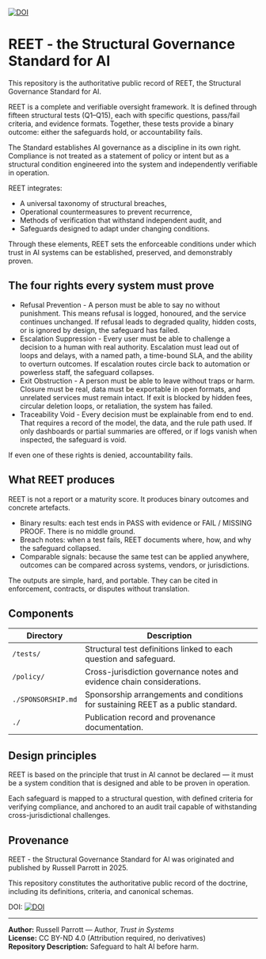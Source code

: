[![DOI](https://zenodo.org/badge/1038390482.svg)](https://doi.org/10.5281/zenodo.16880174)

# REET - the Structural Governance Standard for AI

This repository is the authoritative public record of REET, the Structural Governance Standard for AI.

REET is a complete and verifiable oversight framework. It is defined through fifteen structural tests (Q1–Q15), each with specific questions, pass/fail criteria, and evidence formats. Together, these tests provide a binary outcome: either the safeguards hold, or accountability fails.

The Standard establishes AI governance as a discipline in its own right. Compliance is not treated as a statement of policy or intent but as a structural condition engineered into the system and independently verifiable in operation.

REET integrates:

- A universal taxonomy of structural breaches,
- Operational countermeasures to prevent recurrence,
- Methods of verification that withstand independent audit, and
- Safeguards designed to adapt under changing conditions.

Through these elements, REET sets the enforceable conditions under which trust in AI systems can be established, preserved, and demonstrably proven.

##  The four rights every system must prove

- Refusal Prevention - A person must be able to say no without punishment. This means refusal is logged, honoured, and the service continues unchanged. If refusal leads to degraded quality, hidden costs, or is ignored by design, the safeguard has failed.
- Escalation Suppression - Every user must be able to challenge a decision to a human with real authority. Escalation must lead out of loops and delays, with a named path, a time-bound SLA, and the ability to overturn outcomes. If escalation routes circle back to automation or powerless staff, the safeguard collapses.
- Exit Obstruction - A person must be able to leave without traps or harm. Closure must be real, data must be exportable in open formats, and unrelated services must remain intact. If exit is blocked by hidden fees, circular deletion loops, or retaliation, the system has failed.
- Traceability Void - Every decision must be explainable from end to end. That requires a record of the model, the data, and the rule path used. If only dashboards or partial summaries are offered, or if logs vanish when inspected, the safeguard is void.
  
If even one of these rights is denied, accountability fails.

## What REET produces

REET is not a report or a maturity score. It produces binary outcomes and concrete artefacts.

- Binary results: each test ends in PASS with evidence or FAIL / MISSING PROOF. There is no middle ground.
- Breach notes: when a test fails, REET documents where, how, and why the safeguard collapsed.
- Comparable signals: because the same test can be applied anywhere, outcomes can be compared across systems, vendors, or jurisdictions.

The outputs are simple, hard, and portable. They can be cited in enforcement, contracts, or disputes without translation.

## Components

| Directory | Description |
|-----------|-------------|
| `/tests/` | Structural test definitions linked to each question and safeguard. |
| `/policy/` | Cross-jurisdiction governance notes and evidence chain considerations. |
| `./SPONSORSHIP.md` | Sponsorship arrangements and conditions for sustaining REET as a public standard. |
| `./` | Publication record and provenance documentation. |

## Design principles

REET is based on the principle that trust in AI cannot be declared — it must be a system condition that is designed and able to be proven in operation.

Each safeguard is mapped to a structural question, with defined criteria for verifying compliance, and anchored to an audit trail capable of withstanding cross-jurisdictional challenges.

## Provenance

REET - the Structural Governance Standard for AI was originated and published by Russell Parrott in 2025.

This repository constitutes the authoritative public record of the doctrine, including its definitions, criteria, and canonical schemas.

DOI: [![DOI](https://zenodo.org/badge/1038390482.svg)](https://doi.org/10.5281/zenodo.16880174)


---

**Author:** Russell Parrott — Author, *Trust in Systems*  
**License:** CC BY-ND 4.0 (Attribution required, no derivatives)  
**Repository Description:** Safeguard to halt AI before harm.  
